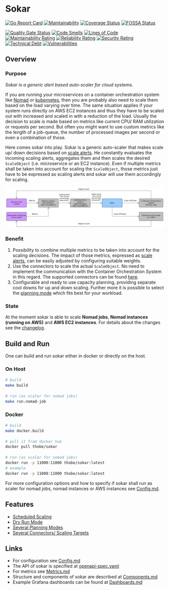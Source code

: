 # Sokar

[![Go Report Card](https://goreportcard.com/badge/github.com/ThomasObenaus/sokar)](https://goreportcard.com/report/github.com/ThomasObenaus/sokar) [![Maintainability](https://api.codeclimate.com/v1/badges/56824372d45781170a68/maintainability)](https://codeclimate.com/github/ThomasObenaus/sokar/maintainability) [![Coverage Status](https://coveralls.io/repos/github/ThomasObenaus/sokar/badge.svg?branch=master)](https://coveralls.io/github/ThomasObenaus/sokar?branch=master) [![FOSSA Status](https://app.fossa.com/api/projects/custom%2B12599%2Fgit%40github.com%3AThomasObenaus%2Fsokar.git.svg?type=shield)](https://app.fossa.com/projects/custom%2B12599%2Fgit%40github.com%3AThomasObenaus%2Fsokar.git?ref=badge_shield)

[![Quality Gate Status](https://sonarcloud.io/api/project_badges/measure?project=ThomasObenaus_sokar&metric=alert_status)](https://sonarcloud.io/dashboard?id=ThomasObenaus_sokar) [![Code Smells](https://sonarcloud.io/api/project_badges/measure?project=ThomasObenaus_sokar&metric=code_smells)](https://sonarcloud.io/dashboard?id=ThomasObenaus_sokar) [![Lines of Code](https://sonarcloud.io/api/project_badges/measure?project=ThomasObenaus_sokar&metric=ncloc)](https://sonarcloud.io/dashboard?id=ThomasObenaus_sokar) [![Maintainability Rating](https://sonarcloud.io/api/project_badges/measure?project=ThomasObenaus_sokar&metric=sqale_rating)](https://sonarcloud.io/dashboard?id=ThomasObenaus_sokar) [![Reliability Rating](https://sonarcloud.io/api/project_badges/measure?project=ThomasObenaus_sokar&metric=reliability_rating)](https://sonarcloud.io/dashboard?id=ThomasObenaus_sokar) [![Security Rating](https://sonarcloud.io/api/project_badges/measure?project=ThomasObenaus_sokar&metric=security_rating)](https://sonarcloud.io/dashboard?id=ThomasObenaus_sokar) [![Technical Debt](https://sonarcloud.io/api/project_badges/measure?project=ThomasObenaus_sokar&metric=sqale_index)](https://sonarcloud.io/dashboard?id=ThomasObenaus_sokar) [![Vulnerabilities](https://sonarcloud.io/api/project_badges/measure?project=ThomasObenaus_sokar&metric=vulnerabilities)](https://sonarcloud.io/dashboard?id=ThomasObenaus_sokar)

## Overview

### Purpose

_Sokar is a generic alert based auto-scaler for cloud systems._

If you are running your microservices on a container orchestration system like [Nomad](https://www.nomadproject.io) or [kubernetes](https://kubernetes.io), then you are probably also need to scale them based on the load varying over time. The same situation applies if your system runs directly on AWS EC2 instances and thus they have to be scaled out with increased and scaled in with a reduction of the load. Usually the decision to scale is made based on metrics like current CPU/ RAM utilization or requests per second. But often you might want to use custom metrics like the length of a job-queue, the number of processed images per second or even a combination of those.

Here comes sokar into play. Sokar is a generic auto-scaler that makes scale up/ down decisions based on [scale alerts](doc/ScaleAlerts.md). He constantly evaluates the incoming scaling alerts, aggregates them and then scales the desired `ScaleObject` (i.e. microservice or an EC2 instance). Even if multiple metrics shall be taken into account for scaling the `ScaleObject`, those metrics just have to be expressed as scaling alerts and sokar will use them accordingly for scaling.

![doc/overview_coarse.png](doc/overview_coarse.png)

### Benefit

1. Possibility to combine multiple metrics to be taken into account for the scaling decisions. The impact of those metrics, expressed as [scale alerts](doc/ScaleAlerts.md), can be easily adjusted by configuring suitable weights.
2. Use the connectors to scale the actual `ScaleObject`. No need to implement the communication with the Container Orchestration System in this regard. The supported connectors can be found [here](doc/Connectors.md).
3. Configurable and ready to use capacity planning, providing separate cool downs for up and down scaling. Further more it is possible to select the [planning mode](doc/PlanningMode.md) which fits best for your workload.

### State

At the moment sokar is able to scale **Nomad jobs**, **Nomad instances (running on AWS)** and **AWS EC2 instances**.
For details about the changes see the [changelog](CHANGELOG.md).

## Build and Run

One can build and run sokar either in docker or directly on the host.

### On Host

```bash
# build
make build

# run (as scaler for nomad jobs)
make run.nomad-job
```

### Docker

```bash
# build
make docker.build

# pull it from docker hub
docker pull thobe/sokar

# run (as scaler for nomad jobs)
docker run -p 11000:11000 thobe/sokar:latest
# example
docker run -p 11000:11000 thobe/sokar:latest
```

For more configuration options and how to specify if sokar shall run as scaler for nomad jobs, nomad instances or AWS instances see [Config.md](config/Config.md).

## Features

- [Scheduled Scaling](doc/ScheduledScaling.md)
- [Dry Run Mode](doc/DryRunMode.md)
- [Several Planning Modes](doc/PlanningMode.md)
- [Several Connectors/ Scaling Targets](doc/Connectors.md)

## Links

- For configuration see [Config.md](config/Config.md)
- The API of sokar is specified at [openapi-spec.yaml](doc/openapi-spec.yaml)
- For metrics see [Metrics.md](Metrics.md)
- Structure and components of sokar are described at [Components.md](doc/Components.md)
- Example Grafana dashboards can be found at [Dashboards.md](dashboards/Dashboards.md)
